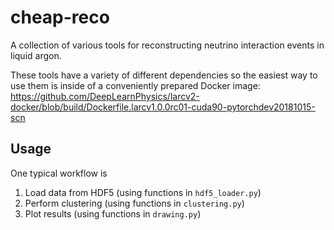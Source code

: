 # cheap-reco
A collection of various tools for reconstructing neutrino interaction events in liquid argon.

These tools have a variety of different dependencies so the easiest way to use them is inside of a conveniently prepared Docker image: https://github.com/DeepLearnPhysics/larcv2-docker/blob/build/Dockerfile.larcv1.0.0rc01-cuda90-pytorchdev20181015-scn

## Usage
One typical workflow is
1. Load data from HDF5 (using functions in `hdf5_loader.py`)
2. Perform clustering (using functions in `clustering.py`)
3. Plot results (using functions in `drawing.py`)